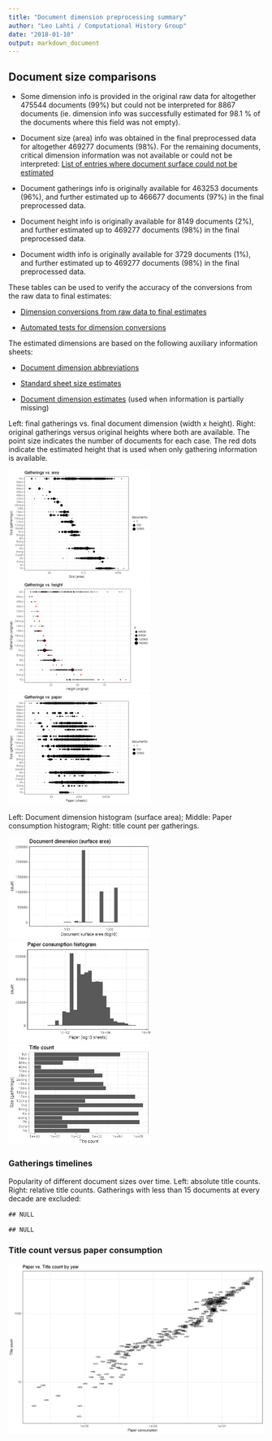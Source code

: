 ```yaml
---
title: "Document dimension preprocessing summary"
author: "Leo Lahti / Computational History Group"
date: "2018-01-10"
output: markdown_document
---
```




## Document size comparisons

  * Some dimension info is provided in the original raw data for altogether 475544 documents (99%) but could not be interpreted for 8867 documents (ie. dimension info was successfully estimated for 98.1 % of the documents where this field was not empty).

  * Document size (area) info was obtained in the final preprocessed data for altogether 469277 documents (98%). For the remaining documents, critical dimension information was not available or could not be interpreted: [List of entries where document surface could not be estimated](output.tables/physical_dimension_incomplete.csv)

  * Document gatherings info is originally available for 463253 documents (96%), and further estimated up to 466677 documents (97%) in the final preprocessed data.

  * Document height info is originally available for 8149 documents (2%), and further estimated up to 469277 documents (98%) in the final preprocessed data.

  * Document width info is originally available for 3729 documents (1%), and further estimated up to 469277 documents (98%) in the final preprocessed data.


These tables can be used to verify the accuracy of the conversions from the raw data to final estimates:

  * [Dimension conversions from raw data to final estimates](output.tables/conversions_physical_dimension.csv)

  * [Automated tests for dimension conversions](https://github.com/COMHIS/bibliographica/blob/master/inst/extdata/tests_dimension_polish.csv)



The estimated dimensions are based on the following auxiliary information sheets:

  * [Document dimension abbreviations](https://github.com/COMHIS/bibliographica/blob/master/inst/extdata/document_size_abbreviations.csv)

  * [Standard sheet size estimates](https://github.com/COMHIS/bibliographica/blob/master/inst/extdata/sheetsizes.csv)

  * [Document dimension estimates](https://github.com/COMHIS/bibliographica/blob/master/inst/extdata/documentdimensions.csv) (used when information is partially missing)


  
<!--[Discarded dimension info](output.tables/dimensions_discarded.csv)-->

Left: final gatherings vs. final document dimension (width x height). Right: original gatherings versus original heights where both are available. The point size indicates the number of documents for each case. The red dots indicate the estimated height that is used when only gathering information is available. 


<img src="figure/dimension-summary-1.png" title="plot of chunk summary" alt="plot of chunk summary" width="280px" /><img src="figure/dimension-summary-2.png" title="plot of chunk summary" alt="plot of chunk summary" width="280px" /><img src="figure/dimension-summary-3.png" title="plot of chunk summary" alt="plot of chunk summary" width="280px" />


Left: Document dimension histogram (surface area);
Middle: Paper consumption histogram;
Right: title count per gatherings.

<img src="figure/dimension-sizes-1.png" title="plot of chunk sizes" alt="plot of chunk sizes" width="280px" /><img src="figure/dimension-sizes-2.png" title="plot of chunk sizes" alt="plot of chunk sizes" width="280px" /><img src="figure/dimension-sizes-3.png" title="plot of chunk sizes" alt="plot of chunk sizes" width="280px" />

### Gatherings timelines




Popularity of different document sizes over time. Left: absolute title counts. Right: relative title counts. Gatherings with less than 15 documents at every decade are excluded:



```
## NULL
```

```
## NULL
```


### Title count versus paper consumption



![plot of chunk title_vs_paper](figure/dimension-title_vs_paper-1.png)

<!--


## Average document dimensions 

Here we use the original data only:

![plot of chunk avedimstime](figure/dimension-avedimstime-1.png)




Only the most frequently occurring gatherings are listed here:


|gatherings.original | mean.width| median.width| mean.height| median.height|   n|
|:-------------------|----------:|------------:|-----------:|-------------:|---:|
|1to                 |      29.06|        29.06|       41.57|         41.57|  28|
|2fo                 |      21.92|        21.92|       36.98|         36.98| 774|
|4to                 |      18.81|        18.81|       21.76|         21.76| 524|
|8vo                 |      16.33|        16.33|       19.18|         19.18| 667|
|12mo                |      12.00|        12.00|       15.55|         15.55| 107|
|16mo                |      11.00|        11.00|       11.04|         11.04|  23|
|18mo                |      10.00|        10.00|       11.40|         11.40|   5|

-->
